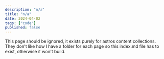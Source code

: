 ```yaml
---
description: "n/a"
title: "n/a"
date: 2024-04-02
tags: ["code"]
published: false
---
```


This page should be ignored, it exists purely for astros content collections.
They don't like how I have a folder for each page so this index.md file has to exist, otherwise it won't build.
